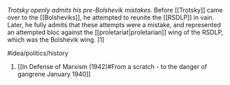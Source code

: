 *Trotsky openly admits his pre-Bolshevik mistakes.* Before [[Trotsky]] came over to the [[Bolsheviks]], he attempted to reunite the [[RSDLP]] in vain. Later, he fully admits that these attempts were a mistake, and represented an attempted bloc against the [[proletariat|proletarian]] wing of the RSDLP, which was the Bolshevik wing. [1]

#idea/politics/history 

1. [[In Defense of Marxism (1942)#From a scratch - to the danger of gangrene January 1940]]